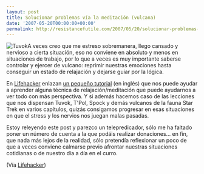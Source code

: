 ```yaml
---
layout: post
title: Solucionar problemas vía la meditación (vulcana)
date: '2007-05-20T00:00:00+00:00'
permalink: http://resistancefutile.com/2007/05/20/solucionar-problemas-via-la-meditacion-vulcana/
---
```

<img class="derecha_borde" src='http://resistancefutile.com/wp-content/180px-tuvok_spiegeluniversum.jpg' alt='Tuvok' />A veces creo que me estreso sobremanera, llego cansado y nervioso a cierta situación, eso no conviene en absoluto y menos en situaciones de trabajo, por lo que a veces es muy importante saberse controlar y ejercer de vulcano: reprimir nuestras emociones hasta conseguir un estado de relajación y dejarse guiar por la lógica. 

En <a href="http://www.lifehacker.com/">Lifehacker</a> enlazan <a href="http://zenhabits.net/2007/05/solve-tough-problems-with-a-brain-reboot/">un pequeño tutorial</a> (en inglés) que nos puede ayudar a aprender alguna técnica de relajación/meditación que puede ayudarnos a ver todo con más perspectiva. Y si además hacemos caso de las lecciones que nos dispensan Tuvok, T'Pol, Spock y demás vulcanos de la fauna Star Trek en varios capítulos, quizás consigamos progresar en esas situaciones en que el stress y los nervios nos juegan malas pasadas.

Estoy releyendo este post y parezco un telepredicador, sólo me ha faltado poner un número de cuenta a la que podáis realizar donaciones... en fin, que nada más lejos de la realidad, sólo pretendía reflexionar un poco de que a veces conviene calmarse previo afrontar nuestras situaciones cotidianas o de nuestro día a día en el curro.

(Vía <a href="http://www.lifehacker.com/software/mind-hacks/use-meditation-to-solve-tricky-problems-261922.php">Lifehacker</a>)
